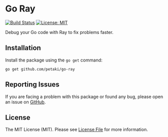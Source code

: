 # Go Ray

[![Build Status](https://github.com/petaki/go-ray/workflows/tests/badge.svg)](https://github.com/petaki/go-ray/actions)
[![License: MIT](https://img.shields.io/badge/License-MIT-brightgreen.svg)](LICENSE.md)

Debug your Go code with Ray to fix problems faster.

## Installation

Install the package using the `go get` command:

```
go get github.com/petaki/go-ray
```

## Reporting Issues

If you are facing a problem with this package or found any bug, please open an issue on [GitHub](https://github.com/petaki/go-ray/issues).

## License

The MIT License (MIT). Please see [License File](LICENSE.md) for more information.
